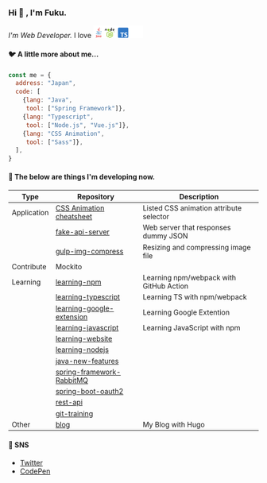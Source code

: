 ### Hi :wave: , I'm Fuku. 

<p><em>I'm Web Developer.</em>
 I love <img src="./lang.png" width="100"></p>

#### :bird: A little more about me...
```javascript
const me = {
  address: "Japan",
  code: [
    {lang: "Java",
     tool: ["Spring Framework"]},
    {lang: "Typescript",
     tool: ["Node.js", "Vue.js"]},
    {lang: "CSS Animation",
     tool: ["Sass"]},
  ],
}
```

#### :nut_and_bolt: The below are things I'm developing now.  
| Type        | Repository                                                                        | Description                             |
| ----------- | --------------------------------------------------------------------------------- | --------------------------------------- |
| Application | [CSS Animation cheatsheet](https://github.com/fukugit/css-animation-cheatsheet)   | Listed CSS animation attribute selector |
|             | [fake-api-server](https://github.com/fukugit/fake-api-server)                     | Web server that responses dummy JSON    |
|             | [gulp-img-compress](https://github.com/fukugit/gulp-img-compress)                 | Resizing and compressing image file     |
| Contribute  | Mockito                                                                           |                                         |
| Learning    | [learning-npm](https://github.com/fukugit/learning-npm)                           | Learning npm/webpack with GitHub Action |
|             | [learning-typescript](https://github.com/fukugit/learning-typescript)             | Learning TS with npm/webpack            |
|             | [learning-google-extension](https://github.com/fukugit/learning-google-extension) | Learning Google Extention               |
|             | [learning-javascript](https://github.com/fukugit/learning-javascript)             | Learning JavaScript with npm            |
|             | [learning-website](https://github.com/fukugit/learning-website)                   |                                         |
|             | [learning-nodejs](https://github.com/fukugit/learning-nodejs)                     |                                         |
|             | [java-new-features](https://github.com/fukugit/java-new-features)                 |                                         |
|             | [spring-framework-RabbitMQ](https://github.com/fukugit/spring-framework-RabbitMQ) |                                         |
|             | [spring-boot-oauth2](https://github.com/fukugit/spring-boot-oauth2)               |                                         |
|             | [rest-api](https://github.com/fukugit/rest-api)                                   |                                         |
|             | [git-training](https://github.com/fukugit/git-training)                           |                                         |
| Other       | [blog](https://fukugit.github.io/blog/)                                           | My Blog with Hugo                       |

#### :postbox: SNS
- [Twitter](https://twitter.com/kurrow1)  
- [CodePen](https://codepen.io/fukugit)  

<!--
**fukugit/fukugit** is a ✨ _special_ ✨ repository because its `README.md` (this file) appears on your GitHub profile.

Here are some ideas to get you started:

- 🔭 I’m currently working on ...
- 🌱 I’m currently learning ...
- 👯 I’m looking to collaborate on ...
- 🤔 I’m looking for help with ...
- 💬 Ask me about ...
- 📫 How to reach me: ...
- 😄 Pronouns: ...
- ⚡ Fun fact: ...
-->
